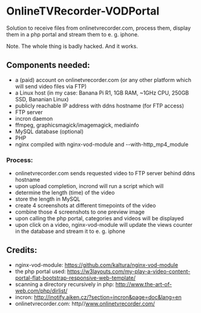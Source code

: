 # OnlineTVRecorder-VODPortal
Solution to receive files from onlinetvrecorder.com, process them, display them in a php portal and stream them to e. g. iphone.

Note. The whole thing is badly hacked. And it works.


## Components needed:
 - a (paid) account on onlinetvrecorder.com (or any other platform which will send video files via FTP)
 - a Linux host (in my case: Banana Pi R1, 1GB RAM, ~1GHz CPU, 250GB SSD, Bananian Linux)
 - publicly reachable IP address with ddns hostname (for FTP access)
 - FTP server
 - incron daemon
 - ffmpeg, graphicsmagick/imagemagick, mediainfo
 - MySQL database (optional)
 - PHP
 - nginx compiled with nginx-vod-module and --with-http_mp4_module

### Process:
 - onlinetvrecorder.com sends requested video to FTP server behind ddns hostname
 - upon upload completion, incrond will run a script which will
  - determine the length (time) of the video
  - store the length in MySQL
  - create 4 screenshots at different timepoints of the video
  - combine those 4 screenshots to one preview image
 - upon calling the php portal, categories and videos will be displayed
 - upon click on a video, nginx-vod-module will update the views counter in the database and stream it to e. g. iphone

## Credits:
 - nginx-vod-module: https://github.com/kaltura/nginx-vod-module
 - the php portal used: https://w3layouts.com/my-play-a-video-content-portal-flat-bootstrap-responsive-web-template/
 - scanning a directory recursively in php: http://www.the-art-of-web.com/php/dirlist/
 - incron: http://inotify.aiken.cz/?section=incron&page=doc&lang=en
 - onlinetvrecorder.com: http//www.onlinetvrecorder.com/

